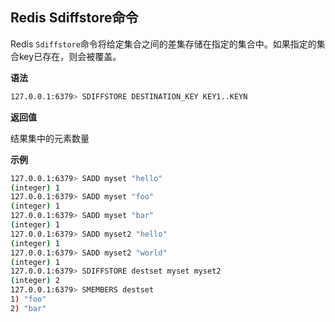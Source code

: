 ## Redis Sdiffstore命令

Redis `Sdiffstore`命令将给定集合之间的差集存储在指定的集合中。如果指定的集合key已存在，则会被覆盖。

**语法**

```bash
127.0.0.1:6379> SDIFFSTORE DESTINATION_KEY KEY1..KEYN
```

**返回值**

结果集中的元素数量

**示例**

```bash
127.0.0.1:6379> SADD myset "hello"
(integer) 1
127.0.0.1:6379> SADD myset "foo"
(integer) 1
127.0.0.1:6379> SADD myset "bar"
(integer) 1
127.0.0.1:6379> SADD myset2 "hello"
(integer) 1
127.0.0.1:6379> SADD myset2 "world"
(integer) 1
127.0.0.1:6379> SDIFFSTORE destset myset myset2
(integer) 2
127.0.0.1:6379> SMEMBERS destset
1) "foo"
2) "bar"
```
